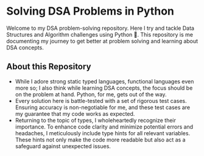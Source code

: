 # Solving DSA Problems in Python

Welcome to my DSA problem-solving repository. Here I try and tackle Data Structures and
Algorithm challenges using Python 🐍. This repository is me documenting my journey to get better at
problem solving and learning about DSA concepts.

## About this Repository
- While I adore strong static typed languages, functional languages even more so; I also
think while learning DSA concepts, the focus should be on the problem at hand. Python, for me,
gets out of the way.
- Every solution here is battle-tested with a set of rigorous test cases. Ensuring accuracy is non-negotiable for me, and these test cases are my guarantee that my code works as expected.
- Returning to the topic of types, I wholeheartedly recognize their importance. To enhance code clarity and minimize potential errors and headaches, I meticulously include type hints for all relevant variables. These hints not only make the code more readable but also act as a safeguard against unexpected issues.